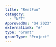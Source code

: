 ```yaml
---
title: "RentFun"
category:
  - "NFT"
ApprovedOn: "Q4 2023"
externalLink: "#"
type: "Grant"
grantType: "Project"
---
```

